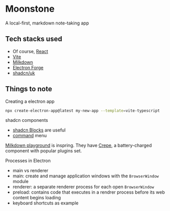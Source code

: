 # Moonstone

A local-first, markdown note-taking app


## Tech stacks used

- Of course, [React](https://react.dev/)
- [Vite](https://vite.dev/)
- [Milkdown](https://milkdown.dev/docs/guide/getting-started)
- [Electron Forge](https://www.electronforge.io/)
- [shadcn/uk](https://ui.shadcn.com/)

## Things to note

Creating a electron app

```bash
npx create-electron-app@latest my-new-app --template=vite-typescript
```

shadcn components

- [shadcn Blocks](https://ui.shadcn.com/blocks/sidebar) are useful
- [command](https://ui.shadcn.com/docs/components/command) menu

[Milkdown playground](https://milkdown.dev/playground) is inspring.
They have [Crepe](https://milkdown.dev/docs/guide/using-crepe), a battery-charged component with popular plugins set.


Processes in Electron

- main vs renderer
- main: create and manage application windows with the `BrowserWindow` module
- renderer: a separate renderer process for each open `BrowserWindow`
- preload: contains code that executes in a rendrer process before its web content begins loading
- keyboard shortcuts as example
